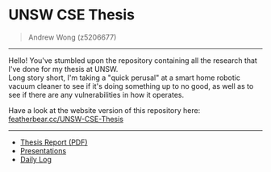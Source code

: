 # UNSW CSE Thesis

> Andrew Wong (z5206677)

---

Hello! You've stumbled upon the repository containing all the research that I've done for my thesis at UNSW.  
Long story short, I'm taking a "quick perusal" at a smart home robotic vacuum cleaner to see if it's doing something up to no good, as well as to see if there are any vulnerabilities in how it operates.

Have a look at the website version of this repository here: [featherbear.cc/UNSW-CSE-Thesis](https://featherbear.cc/UNSW-CSE-Thesis)

---

* [Thesis Report (PDF)](https://featherbear.cc/UNSW-CSE-Thesis/docs/report/)
* [Presentations](https://featherbear.cc/UNSW-CSE-Thesis/docs/presentations/)
* [Daily Log](https://featherbear.cc/UNSW-CSE-Thesis/tldr)
